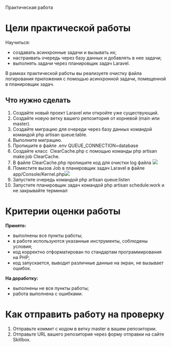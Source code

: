 Практическая работа

# Цели практической работы

Научиться: 

*   создавать асинхронные задачи и вызывать их;
*   настраивать очередь через базу данных и добавлять в нее задачи;
*   выполнять задачи через планировщик задач Laravel.

  

В рамках практической работы вы реализуете очистку файла логирования приложения с помощью асинхронной задачи, помещенной в планировщик задач.


## Что нужно сделать

1.  Создайте новый проект Laravel или откройте уже существующий.  
2.  Создайте новую ветку вашего репозитория от корневой (main или master). 
3.  Создайте миграцию для очереди через базу данных командой командой php artisan queue:table.  
4.  Выполните миграцию.  
5.  Пропишите в файле .env QUEUE\_CONNECTION=database
6.  Создайте класс  ClearCache.php с помощью команды php artisan make:job ClearCache.
7.  В файле ClearCache.php пропишите код для очистки log файла ![](https://lh5.googleusercontent.com/DVLCnQTzMfVFijaxSjjSl3pfZtDb0uhiEaGkISMC3r_w5ZRNMYkYx-myjnb0upMb9HXF6At7YDvhSuFip8XUCGG6nbX8etDL7GQSrE6KZLLdJqIRBw0dF4PJwdtVR6Nh5i25qhIYCPNdR9wun_0gOg)
9.  Поместите вызов Job в планировщик задач Laravel в файле app/Console/Kernel.php![](https://lh6.googleusercontent.com/0Nhtk1hurUJpx7GY47EqYSAMzH1R14MCpLl9WAZTuaHn52LT8CwBuTFs6ztUhU0mJbOBs00KYVNMmhwBdZK9jibW48UxVd2H8VwoIn-gXNhGUH8iN6XU21nsbY9glRrpbgJZWW1pOd4XbbJJe41Cyg)
10.  Запустите очередь командой php artisan queue:listen
11.  Запустите планировщик задач командой php artisan schedule:work и не закрывайте терминал

# Критерии оценки работы

**Принято:** 

*   выполнены все пункты работы;
*   в работе используются указанные инструменты, соблюдены условия;
*   код корректно отформатирован по стандартам программирования на PHP;
*   код запускается, выводит различные данные на экран, не вызывает ошибок.

  

**На доработку:**

*   выполнены не все пункты работы;
*   работа выполнена с ошибками.

  

# Как отправить работу на проверку

1.  Отправьте коммит с кодом в ветку master в вашем репозитории. 
2.  Отправьте URL вашего репозитория через форму отправки на сайте Skillbox.
